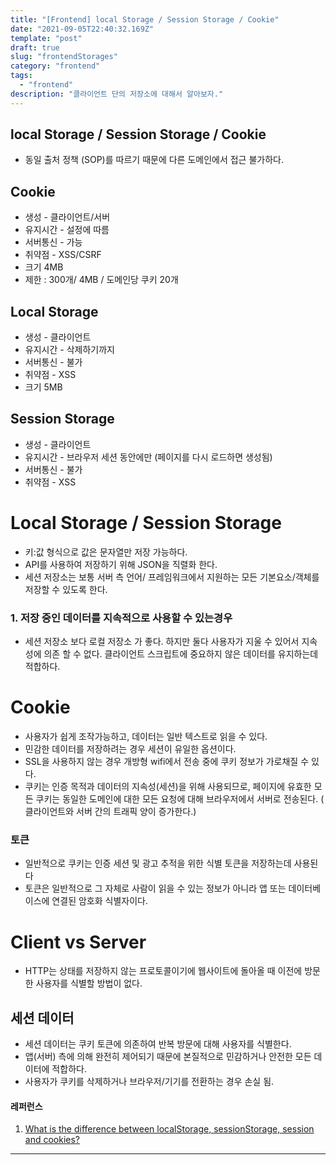 ```yaml
---
title: "[Frontend] local Storage / Session Storage / Cookie"
date: "2021-09-05T22:40:32.169Z"
template: "post"
draft: true
slug: "frontendStorages"
category: "frontend"
tags:
  - "frontend"
description: "클라이언트 단의 저장소에 대해서 알아보자."
---
```


## local Storage / Session Storage / Cookie

- 동일 출처 정책 (SOP)를 따르기 때문에 다른 도메인에서 접근 불가하다.

## Cookie

- 생성 - 클라이언트/서버
- 유지시간 - 설정에 따름
- 서버통신 - 가능
- 취약점 - XSS/CSRF
- 크기 4MB
- 제한 : 300개/ 4MB / 도메인당 쿠키 20개

## Local Storage

- 생성 - 클라이언트
- 유지시간 - 삭제하기까지
- 서버통신 - 불가
- 취약점 - XSS
- 크기 5MB

## Session Storage

- 생성 - 클라이언트
- 유지시간 - 브라우저 세션 동안에만 (페이지를 다시 로드하면 생성됨)
- 서버통신 - 불가
- 취약점 - XSS

# Local Storage / Session Storage

- 키:값 형식으로 값은 문자열만 저장 가능하다.
- API를 사용하여 저장하기 위해 JSON을 직렬화 한다.
- 세션 저장소는 보통 서버 측 언어/ 프레임워크에서 지원하는 모든 기본요소/객체를 저장할 수 있도록 한다.

### 1. 저장 중인 데이터를 지속적으로 사용할 수 있는경우

- 세션 저장소 보다 로컬 저장소 가 좋다. 하지만 둘다 사용자가 지울 수 있어서 지속성에 의존 할 수 없다. 클라이언트 스크립트에 중요하지 않은 데이터를 유지하는데 적합하다.

# Cookie

- 사용자가 쉽게 조작가능하고, 데이터는 일반 텍스트로 읽을 수 있다.
- 민감한 데이터를 저장하려는 경우 세션이 유일한 옵션이다.
- SSL을 사용하지 않는 경우 개방형 wifi에서 전송 중에 쿠키 정보가 가로채질 수 있다.
- 쿠키는 인증 목적과 데이터의 지속성(세션)을 위해 사용되므로, 페이지에 유효한 모든 쿠키는 동일한 도메인에 대한 모든 요청에 대해 브라우저에서 서버로 전송된다. ( 클라이언트와 서버 간의 트래픽 양이 증가한다.)

### 토큰

- 일반적으로 쿠키는 인증 세션 및 광고 추적을 위한 식별 토큰을 저장하는데 사용된다
- 토큰은 일반적으로 그 자체로 사람이 읽을 수 있는 정보가 아니라 앱 또는 데이터베이스에 연결된 암호화 식별자이다.

# Client vs Server

- HTTP는 상태를 저장하지 않는 프로토콜이기에 웹사이트에 돌아올 때 이전에 방문한 사용자를 식별할 방법이 없다.

## 세션 데이터

- 세션 데이터는 쿠키 토큰에 의존하여 반복 방문에 대해 사용자를 식별한다.
- 앱(서버) 측에 의해 완전히 제어되기 때문에 본질적으로 민감하거나 안전한 모든 데이터에 적합하다.
- 사용자가 쿠키를 삭제하거나 브라우저/기기를 전환하는 경우 손실 됨.

#### 레퍼런스

1. [What is the difference between localStorage, sessionStorage, session and cookies?](https://stackoverflow.com/questions/19867599/what-is-the-difference-between-localstorage-sessionstorage-session-and-cookies)

---
